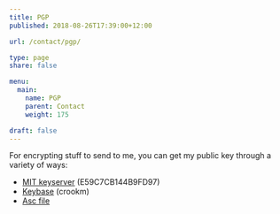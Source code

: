 ```yaml
---
title: PGP
published: 2018-08-26T17:39:00+12:00

url: /contact/pgp/

type: page
share: false

menu:
  main:
    name: PGP
    parent: Contact
    weight: 175

draft: false
---
```


For encrypting stuff to send to me, you can get my public key through a variety of ways:

* [MIT keyserver](https://pgp.mit.edu/pks/lookup?op=vindex&fingerprint=on&search=0xE59C7CB144B9FD97) (E59C7CB144B9FD97)
* [Keybase](https://keybase.io/crookm) (crookm)
* [Asc file](/media/2018/08/matthew-crook.pub.asc)

